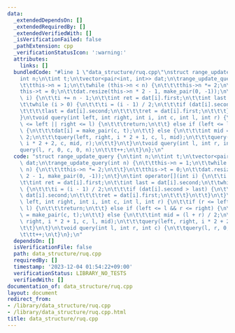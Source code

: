 ```yaml
---
data:
  _extendedDependsOn: []
  _extendedRequiredBy: []
  _extendedVerifiedWith: []
  _isVerificationFailed: false
  _pathExtension: cpp
  _verificationStatusIcon: ':warning:'
  attributes:
    links: []
  bundledCode: "#line 1 \"data_structure/ruq.cpp\"\nstruct range_update_query {\n\t\
    int n;\n\tint t;\n\tvector<pair<int, int>> dat;\n\trange_update_query(int n) {\n\
    \t\tthis->n = 1;\n\t\twhile (this->n < n) {\n\t\t\tthis->n *= 2;\n\t\t}\n\t\t\
    this->t = 0;\n\t\tdat.resize(this->n * 2 - 1, make_pair(0, -1));\n\t}\n\tint operator[](int\
    \ i) {\n\t\ti += n - 1;\n\t\tint ret = dat[i].first;\n\t\tint last = dat[i].second;\n\
    \t\twhile (i > 0) {\n\t\t\ti = (i - 1) / 2;\n\t\t\tif (dat[i].second > last) {\n\
    \t\t\t\tlast = dat[i].second;\n\t\t\t\tret = dat[i].first;\n\t\t\t}\n\t\t}\n\t\
    }\n\tvoid query(int left, int right, int i, int c, int l, int r) {\n\t\tif (r\
    \ <= left || right <= l) {\n\t\t\treturn;\n\t\t} else if (left <= l && r <= right)\
    \ {\n\t\t\tdat[i] = make_pair(c, t);\n\t\t} else {\n\t\t\tint mid = (l + r) /\
    \ 2;\n\t\t\tquery(left, right, i * 2 + 1, c, l, mid);\n\t\t\tquery(left, right,\
    \ i * 2 + 2, c, mid, r);\n\t\t}\n\t}\n\tvoid query(int l, int r, int c) {\n\t\t\
    query(l, r, 0, c, 0, n);\n\t\tt++;\n\t}\n};\n"
  code: "struct range_update_query {\n\tint n;\n\tint t;\n\tvector<pair<int, int>>\
    \ dat;\n\trange_update_query(int n) {\n\t\tthis->n = 1;\n\t\twhile (this->n <\
    \ n) {\n\t\t\tthis->n *= 2;\n\t\t}\n\t\tthis->t = 0;\n\t\tdat.resize(this->n *\
    \ 2 - 1, make_pair(0, -1));\n\t}\n\tint operator[](int i) {\n\t\ti += n - 1;\n\
    \t\tint ret = dat[i].first;\n\t\tint last = dat[i].second;\n\t\twhile (i > 0)\
    \ {\n\t\t\ti = (i - 1) / 2;\n\t\t\tif (dat[i].second > last) {\n\t\t\t\tlast =\
    \ dat[i].second;\n\t\t\t\tret = dat[i].first;\n\t\t\t}\n\t\t}\n\t}\n\tvoid query(int\
    \ left, int right, int i, int c, int l, int r) {\n\t\tif (r <= left || right <=\
    \ l) {\n\t\t\treturn;\n\t\t} else if (left <= l && r <= right) {\n\t\t\tdat[i]\
    \ = make_pair(c, t);\n\t\t} else {\n\t\t\tint mid = (l + r) / 2;\n\t\t\tquery(left,\
    \ right, i * 2 + 1, c, l, mid);\n\t\t\tquery(left, right, i * 2 + 2, c, mid, r);\n\
    \t\t}\n\t}\n\tvoid query(int l, int r, int c) {\n\t\tquery(l, r, 0, c, 0, n);\n\
    \t\tt++;\n\t}\n};\n"
  dependsOn: []
  isVerificationFile: false
  path: data_structure/ruq.cpp
  requiredBy: []
  timestamp: '2023-12-04 01:54:22+09:00'
  verificationStatus: LIBRARY_NO_TESTS
  verifiedWith: []
documentation_of: data_structure/ruq.cpp
layout: document
redirect_from:
- /library/data_structure/ruq.cpp
- /library/data_structure/ruq.cpp.html
title: data_structure/ruq.cpp
---
```

